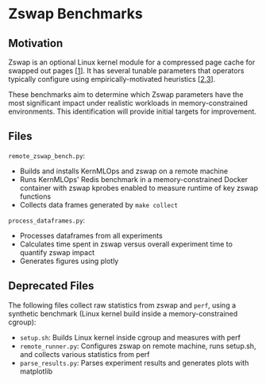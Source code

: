 # Zswap Benchmarks

## Motivation

Zswap is an optional Linux kernel module for a compressed page cache for swapped
out pages [[1]]. It has several tunable parameters that operators typically
configure using empirically-motivated heuristics [[2],[3]].

These benchmarks aim to determine which Zswap parameters have the most
significant impact under realistic workloads in memory-constrained environments.
This identification will provide initial targets for improvement.

[1]: https://docs.kernel.org/admin-guide/mm/zswap.html
[2]: https://www.cs.purdue.edu/homes/csjgwang/CloudNativeDB/WSCMemoryASPLOS19.pdf
[3]: https://www.cs.cmu.edu/~dskarlat/publications/tmo_asplos22.pdf

## Files

`remote_zswap_bench.py`:

- Builds and installs KernMLOps and zswap on a remote machine
- Runs KernMLOps' Redis benchmark in a memory-constrained Docker container with
zswap kprobes enabled to measure runtime of key zswap functions
- Collects data frames generated by `make collect`

`process_dataframes.py`:

- Processes dataframes from all experiments
- Calculates time spent in zswap versus overall experiment time to quantify
zswap impact
- Generates figures using plotly

## Deprecated Files

The following files collect raw statistics from zswap and `perf`, using a
synthetic benchmark (Linux kernel build inside a memory-constrained cgroup):

- `setup.sh`: Builds Linux kernel inside cgroup and measures with perf
- `remote_runner.py`: Configures zswap on remote machine, runs setup.sh, and
collects various statistics from perf
- `parse_results.py`: Parses experiment results and generates plots with
matplotlib
